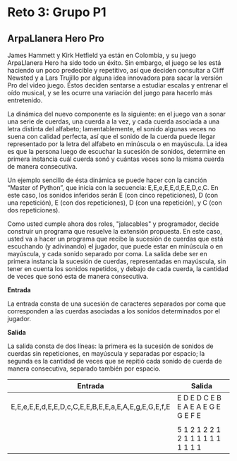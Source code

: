 # Reto 3: Grupo P1


## ArpaLlanera Hero Pro

James Hammett y Kirk Hetfield ya están en Colombia, y su juego ArpaLlanera Hero ha sido todo un éxito. Sin embargo, el juego se les está haciendo un poco predecible y repetitivo, así que deciden consultar a Cliff Newsted y a Lars Trujillo por alguna idea innovadora para sacar la versión Pro del video juego. Éstos deciden sentarse a estudiar escalas y entrenar el oído musical, y se les ocurre una variación del juego para hacerlo más entretenido.

La dinámica del nuevo componente es la siguiente: en el juego van a sonar una serie de cuerdas, una cuerda a la vez, y cada cuerda asociada a una letra distinta del alfabeto; lamentablemente, el sonido algunas veces no suena con calidad perfecta, así que el sonido de la cuerda puede llegar representado por la letra del alfabeto en minúscula o en mayúscula. La idea es que la persona luego de escuchar la sucesión de sonidos, determine en primera instancia cuál cuerda sonó y cuántas veces sono la misma cuerda de manera consecutiva.

Un ejemplo sencillo de ésta dinámica se puede hacer con la canción “Master of Python”, que inicia con la secuencia: E,E,e,E,E,d,E,E,D,c,C. En este caso, los sonidos inferidos serán E (con cinco repeticiones), D (con una repetición), E (con dos repeticiones), D (con una repetición), y C (con dos repeticiones).

Como usted cumple ahora dos roles, "jalacables" y programador, decide construir un programa que resuelve la extensión propuesta. En este caso, usted va a hacer un programa que recibe la sucesión de cuerdas que está escuchando (y adivinando) el jugador, que puede estar en minúscula o en mayúscula, y cada sonido separado por coma. La salida debe ser en primera instancia la sucesión de cuerdas, representadas en mayúscula, sin tener en cuenta los sonidos repetidos, y debajo de cada cuerda, la cantidad de veces que sonó esta de manera consecutiva.


**Entrada**

La entrada consta de una sucesión de caracteres separados por coma que corresponden a las cuerdas asociadas a los sonidos determinados por el jugador.

**Salida**

La salida consta de dos líneas: la primera es la sucesión de sonidos de cuerdas sin repeticiones, en mayúscula y separadas por espacio; la segunda es la cantidad de veces que se repitió cada sonido de cuerda de manera consecutiva, separado también por espacio.

| 						Entrada  		          	  | 				Salida         			|
| ----------------------------------------------------| ----------------------------------------|
| E,E,e,E,E,d,E,E,D,c,C,E,E,B,E,E,a,E,A,E,g,E,G,E,f,E | E D E D C E B E A E A E G E G E F E 	|
|													  |											|
|       											  | 5 1 2 1 2 2 1 2 1 1 1 1 1 1 1 1 1 1 	|


